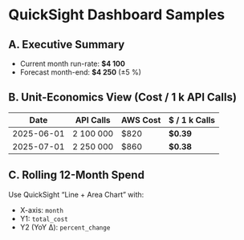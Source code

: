 # QuickSight Dashboard Samples

## A. Executive Summary

* Current month run-rate: **$4 100**  
* Forecast month-end: **$4 250** (±5 %)

## B. Unit-Economics View (Cost / 1 k API Calls)

| Date       | API Calls | AWS Cost | $ / 1 k Calls |
|------------|-----------|----------|---------------|
| 2025-06-01 | 2 100 000 | $820     | **$0.39**     |
| 2025-07-01 | 2 250 000 | $860     | **$0.38**     |

## C. Rolling 12-Month Spend

Use QuickSight “Line + Area Chart” with:

* X-axis: `month`
* Y1: `total_cost`
* Y2 (YoY Δ): `percent_change`

